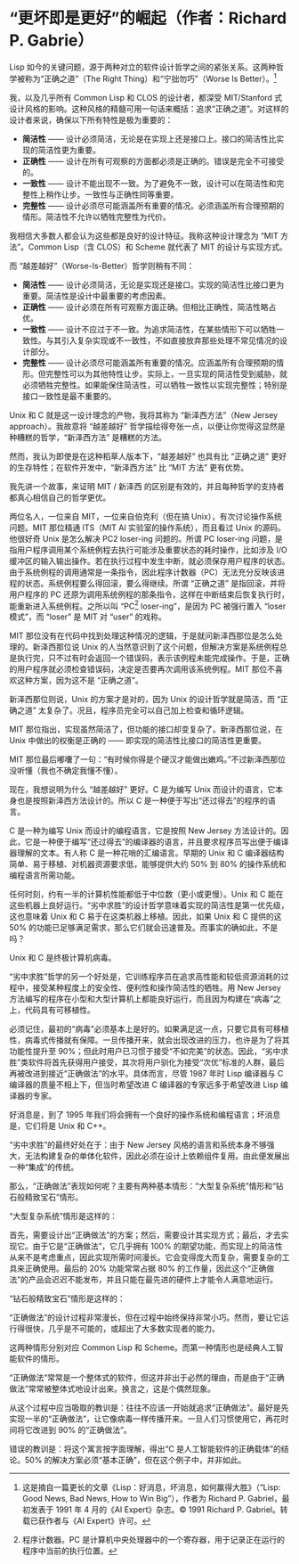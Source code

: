 # “更坏即是更好”的崛起（作者：Richard P. Gabrie）

Lisp 如今的关键问题，源于两种对立的软件设计哲学之间的紧张关系。这两种哲学被称为“正确之道”（The Right Thing）和“宁拙勿巧”（Worse Is Better）。[^1]

我，以及几乎所有 Common Lisp 和 CLOS 的设计者，都深受 MIT/Stanford 式设计风格的影响。这种风格的精髓可用一句话来概括：追求“正确之道”。对这样的设计者来说，确保以下所有特性是极为重要的：

* **简洁性** —— 设计必须简洁，无论是在实现上还是接口上。接口的简洁性比实现的简洁性更为重要。
* **正确性** —— 设计在所有可观察的方面都必须是正确的。错误是完全不可接受的。
* **一致性** —— 设计不能出现不一致。为了避免不一致，设计可以在简洁性和完整性上稍作让步。一致性与正确性同等重要。
* **完整性** —— 设计必须尽可能涵盖所有重要的情况。必须涵盖所有合理预期的情形。简洁性不允许以牺牲完整性为代价。

我相信大多数人都会认为这些都是良好的设计特征。我称这种设计理念为 “MIT 方法”。Common Lisp（含 CLOS）和 Scheme 就代表了 MIT 的设计与实现方式。

而 “越差越好”（Worse-Is-Better）哲学则稍有不同：

* **简洁性** —— 设计必须简洁，无论是实现还是接口。实现的简洁性比接口更为重要。简洁性是设计中最重要的考虑因素。
* **正确性** —— 设计必须在所有可观察方面正确。但相比正确性，简洁性略占优。
* **一致性** —— 设计不应过于不一致。为追求简洁性，在某些情形下可以牺牲一致性。与其引入复杂实现或不一致性，不如直接放弃那些处理不常见情况的设计部分。
* **完整性** —— 设计必须尽可能涵盖所有重要的情况。应涵盖所有合理预期的情形。但完整性可以为其他特性让步。实际上，一旦实现的简洁性受到威胁，就必须牺牲完整性。如果能保住简洁性，可以牺牲一致性以实现完整性；特别是接口一致性是最不重要的。

Unix 和 C 就是这一设计理念的产物，我将其称为 “新泽西方法”（New Jersey approach）。我故意将 “越差越好” 哲学描绘得夸张一点，以便让你觉得这显然是种糟糕的哲学，“新泽西方法” 是糟糕的方法。

然而，我认为即使是在这种稻草人版本下，“越差越好” 也具有比 “正确之道” 更好的生存特性；在软件开发中，“新泽西方法” 比 “MIT 方法” 更有优势。

我先讲一个故事，来证明 MIT / 新泽西 的区别是有效的，并且每种哲学的支持者都真心相信自己的哲学更优。

两位名人，一位来自 MIT，一位来自伯克利（但在搞 Unix），有次讨论操作系统问题。MIT 那位精通 ITS（MIT AI 实验室的操作系统），而且看过 Unix 的源码。他很好奇 Unix 是怎么解决 PC2 loser-ing 问题的。所谓 PC loser-ing 问题，是指用户程序调用某个系统例程去执行可能涉及重要状态的耗时操作，比如涉及 I/O 缓冲区的输入输出操作。若在执行过程中发生中断，就必须保存用户程序的状态。由于系统例程的调用通常是一条指令，因此程序计数器（PC）无法充分反映该进程的状态。系统例程要么得回滚，要么得继续。所谓 “正确之道” 是指回滚，并将用户程序的 PC 还原为调用系统例程的那条指令，这样在中断结束后恢复执行时，能重新进入系统例程。之所以叫 “PC[^2] loser-ing”，是因为 PC 被强行置入 “loser 模式”，而 “loser” 是 MIT 对 “user” 的戏称。

MIT 那位没有在代码中找到处理这种情况的逻辑，于是就问新泽西那位是怎么处理的。新泽西那位说 Unix 的人当然意识到了这个问题，但解决方案是系统例程总是执行完，只不过有时会返回一个错误码，表示该例程未能完成操作。于是，正确的用户程序就必须检查错误码，决定是否要再次调用该系统例程。MIT 那位不喜欢这种方案，因为这不是 “正确之道”。

新泽西那位则说，Unix 的方案才是对的，因为 Unix 的设计哲学就是简洁，而 “正确之道” 太复杂了。况且，程序员完全可以自己加上检查和循环逻辑。

MIT 那位指出，实现虽然简洁了，但功能的接口却变复杂了。新泽西那位说，在 Unix 中做出的权衡是正确的 —— 即实现的简洁性比接口的简洁性更重要。

MIT 那位最后嘟囔了一句：“有时候你得是个硬汉才能做出嫩鸡。”不过新泽西那位没听懂（我也不确定我懂不懂）。

现在，我想说明为什么 “越差越好” 更好。C 是为编写 Unix 而设计的语言，它本身也是按照新泽西方法设计的。所以 C 是一种便于写出“还过得去”的程序的语言。

C 是一种为编写 Unix 而设计的编程语言，它是按照 New Jersey 方法设计的。因此，它是一种便于编写“还过得去”的编译器的语言，并且要求程序员写出便于编译器理解的文本。有人称 C 是一种花哨的汇编语言。早期的 Unix 和 C 编译器结构简单、易于移植、对机器资源要求低，能够提供大约 50% 到 80% 的操作系统和编程语言所需功能。

任何时刻，约有一半的计算机性能都低于中位数（更小或更慢）。Unix 和 C 能在这些机器上良好运行。“劣中求胜”的设计哲学意味着实现的简洁性是第一优先级，这也意味着 Unix 和 C 易于在这类机器上移植。因此，如果 Unix 和 C 提供的这 50% 的功能已足够满足需求，那么它们就会迅速普及。而事实的确如此，不是吗？

Unix 和 C 是终极计算机病毒。

“劣中求胜”哲学的另一个好处是，它训练程序员在追求高性能和较低资源消耗的过程中，接受某种程度上的安全性、便利性和操作简洁性的牺牲。用 New Jersey 方法编写的程序在小型和大型计算机上都能良好运行，而且因为构建在“病毒”之上，代码具有可移植性。

必须记住，最初的“病毒”必须基本上是好的。如果满足这一点，只要它具有可移植性，病毒式传播就有保障。一旦传播开来，就会出现改进的压力，也许是为了将其功能性提升至 90%；但此时用户已习惯于接受“不如完美”的状态。因此，“劣中求胜”类软件将首先获得用户接受，其次将用户驯化为接受“次优”标准的人群，最后再被改进到接近“正确做法”的水平。具体而言，尽管 1987 年时 Lisp 编译器与 C 编译器的质量不相上下，但当时希望改进 C 编译器的专家远多于希望改进 Lisp 编译器的专家。

好消息是，到了 1995 年我们将会拥有一个良好的操作系统和编程语言；坏消息是，它们将是 Unix 和 C++。

“劣中求胜”的最终好处在于：由于 New Jersey 风格的语言和系统本身不够强大，无法构建复杂的单体化软件，因此必须在设计上依赖组件复用。由此便发展出一种“集成”的传统。

那么，“正确做法”表现如何呢？主要有两种基本情形：“大型复杂系统”情形和“钻石般精致宝石”情形。

“大型复杂系统”情形是这样的：

首先，需要设计出“正确做法”的方案；然后，需要设计其实现方式；最后，才去实现它。由于它是“正确做法”，它几乎拥有 100% 的期望功能，而实现上的简洁性从来不是考虑重点，因此实现所需时间漫长。它会变得庞大而复杂，需要复杂的工具来正确使用。最后的 20% 功能常常占据 80% 的工作量，因此这个“正确做法”的产品会迟迟不能发布，并且只能在最先进的硬件上才能令人满意地运行。

“钻石般精致宝石”情形是这样的：

“正确做法”的设计过程非常漫长，但在过程中始终保持非常小巧。然而，要让它运行得很快，几乎是不可能的，或超出了大多数实现者的能力。

这两种情形分别对应 Common Lisp 和 Scheme。而第一种情形也是经典人工智能软件的情形。

“正确做法”常常是一个整体式的软件，但这并非出于必然的理由，而是由于“正确做法”常常被整体式地设计出来。换言之，这是个偶然现象。

从这个过程中应当吸取的教训是：往往不应该一开始就追求“正确做法”。最好是先实现一半的“正确做法”，让它像病毒一样传播开来。一旦人们习惯使用它，再花时间将它改进到 90% 的“正确做法”。

错误的教训是：将这个寓言按字面理解，得出“C 是人工智能软件的正确载体”的结论。50% 的解决方案必须“基本正确”，但在这个例子中，并非如此。


[^1]: 这是摘自一篇更长的文章《Lisp：好消息，坏消息，如何赢得大胜》（“Lisp: Good News, Bad News, How to Win Big”），作者为 Richard P. Gabriel，最初发表于 1991 年 4 月的《AI Expert》杂志。© 1991 Richard P. Gabriel。转载已获作者与《AI Expert》许可。

[^2]: 程序计数器。PC 是计算机中央处理器中的一个寄存器，用于记录正在运行的程序中当前的执行位置。

